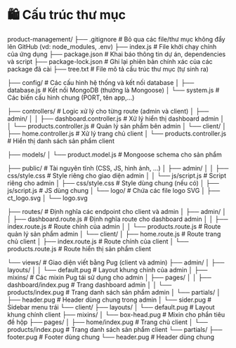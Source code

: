 # 🛍️ Cấu trúc thư mục
product-management/
├── .gitignore                  # Bỏ qua các file/thư mục không đẩy lên GitHub (vd: node_modules, .env)
├── index.js                   # File khởi chạy chính của ứng dụng
├── package.json               # Khai báo thông tin dự án, dependencies và script
├── package-lock.json          # Ghi lại phiên bản chính xác của các package đã cài
├── tree.txt                   # File mô tả cấu trúc thư mục (tự sinh ra)

├── config/                    # Các cấu hình hệ thống và kết nối database
│   ├── database.js            # Kết nối MongoDB (thường là Mongoose)
│   └── system.js              # Các biến cấu hình chung (PORT, tên app,...)

├── controllers/               # Logic xử lý cho từng route (admin và client)
│   ├── admin/
│   │   ├── dashboard.controller.js  # Xử lý hiển thị dashboard admin
│   │   └── products.controller.js   # Quản lý sản phẩm bên admin
│   └── client/
│       ├── home.controller.js      # Xử lý trang chủ client
│       └── products.controller.js  # Hiển thị danh sách sản phẩm client

├── models/
│   └── product.model.js      # Mongoose schema cho sản phẩm

├── public/                   # Tài nguyên tĩnh (CSS, JS, hình ảnh, ...)
│   ├── admin/
│   │   ├── css/style.css     # Style riêng cho giao diện admin
│   │   └── js/script.js      # Script riêng cho admin
│   ├── css/style.css         # Style dùng chung (nếu có)
│   ├── js/script.js          # JS dùng chung
│   └── logo/                 # Chứa các file logo SVG
│       ├── ct_logo.svg
│       └── logo.svg

├── routes/                   # Định nghĩa các endpoint cho client và admin
│   ├── admin/
│   │   ├── dashboard.route.js  # Định nghĩa route cho dashboard admin
│   │   ├── index.route.js      # Route chính của admin
│   │   └── products.route.js   # Route quản lý sản phẩm admin
│   └── client/
│       ├── home.route.js       # Route trang chủ client
│       ├── index.route.js      # Route chính của client
│       └── products.route.js   # Route hiển thị sản phẩm client

└── views/                    # Giao diện viết bằng Pug (client và admin)
    ├── admin/
    │   ├── layouts/
    │   │   └── default.pug     # Layout khung chính của admin
    │   ├── mixins/             # Các mixin Pug tái sử dụng cho admin
    │   ├── pages/
    │   │   ├── dashboard/index.pug  # Trang dashboard admin
    │   │   └── products/index.pug   # Trang danh sách sản phẩm admin
    │   └── partials/
    │       ├── header.pug      # Header dùng chung trong admin
    │       └── sider.pug       # Sidebar menu trái
    └── client/
        ├── layouts/
        │   └── default.pug     # Layout khung chính client
        ├── mixins/
        │   └── box-head.pug    # Mixin cho phần tiêu đề hộp
        ├── pages/
        │   ├── home/index.pug  # Trang chủ client
        │   └── products/index.pug  # Trang danh sách sản phẩm client
        └── partials/
            ├── footer.pug      # Footer dùng chung
            └── header.pug      # Header dùng chung
